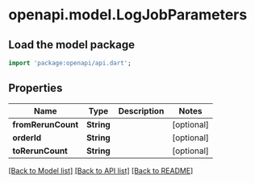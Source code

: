 # openapi.model.LogJobParameters

## Load the model package
```dart
import 'package:openapi/api.dart';
```

## Properties
Name | Type | Description | Notes
------------ | ------------- | ------------- | -------------
**fromRerunCount** | **String** |  | [optional] 
**orderId** | **String** |  | [optional] 
**toRerunCount** | **String** |  | [optional] 

[[Back to Model list]](../README.md#documentation-for-models) [[Back to API list]](../README.md#documentation-for-api-endpoints) [[Back to README]](../README.md)


